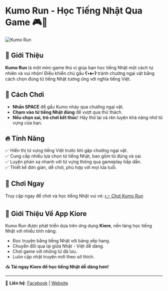 # Kumo Run - Học Tiếng Nhật Qua Game 🎮🐻

![Kumo Run](https://your-image-link.com)

## 🚀 Giới Thiệu
**Kumo Run** là một mini-game thú vị giúp bạn học tiếng Nhật một cách tự nhiên và vui nhộn! Điều khiển chú gấu **ʕ•ᴥ•ʔ** tránh chướng ngại vật bằng cách chọn đúng từ tiếng Nhật tương ứng với nghĩa tiếng Việt.

## 🎯 Cách Chơi
- **Nhấn SPACE** để gấu Kumo nhảy qua chướng ngại vật.
- **Chạm vào từ tiếng Nhật đúng** để vượt qua thử thách.
- **Nếu chọn sai, trò chơi kết thúc**! Hãy thử lại và rèn luyện khả năng nhớ từ vựng của bạn.

## 🔥 Tính Năng
✅ Hiển thị từ vựng tiếng Việt trước khi gặp chướng ngại vật.<br>
✅ Cung cấp nhiều lựa chọn từ tiếng Nhật, bao gồm từ đúng và sai.<br>
✅ Luyện phản xạ nhanh với từ vựng thông qua gameplay hấp dẫn.<br>
✅ Thiết kế đơn giản, dễ chơi, phù hợp với mọi lứa tuổi.

## 📌 Chơi Ngay
Truy cập ngay để chơi và học tiếng Nhật vui vẻ: [👉 Chơi Kumo Run](https://dehmivor.github.io/kumo-learn-kiore/)

## 📱 Giới Thiệu Về App Kiore
Kumo Run được phát triển dựa trên ứng dụng **Kiore**, nền tảng học tiếng Nhật với nhiều tính năng:
- Đọc truyện bằng tiếng Nhật với bảng xếp hạng.
- Chuyển đổi qua lại giữa Nhật - Việt dễ dàng.
- Chơi game với những từ đã lưu.
- Luôn cập nhật truyện mới theo sở thích.

📥 **Tải ngay Kiore để học tiếng Nhật dễ dàng hơn!**

---
📌 **Liên hệ**: [Facebook](https://facebook.com/kiore) | [Website](https://dehmivor.itch.io/kiore/devlog/892209/kiore?fbclid=IwY2xjawIzU05leHRuA2FlbQIxMAABHVhM8x0lTM1dczKXbZpW8AJmAC0rH5TlMNufFyScPn33W1kzjek9LpoysA_aem_yCUR0Wz7ZhJBx9W32fzrdQ)
